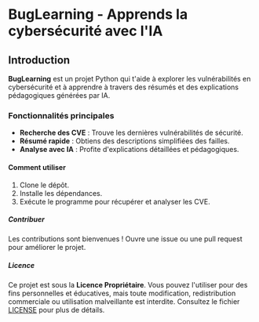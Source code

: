 # BugLearning - Apprends la cybersécurité avec l'IA

## Introduction

**BugLearning** est un projet Python qui t'aide à explorer les vulnérabilités en cybersécurité et à apprendre à travers des résumés et des explications pédagogiques générées par IA.

### Fonctionnalités principales

- **Recherche des CVE** : Trouve les dernières vulnérabilités de sécurité.
- **Résumé rapide** : Obtiens des descriptions simplifiées des failles.
- **Analyse avec IA** : Profite d'explications détaillées et pédagogiques.

#### Comment utiliser

1. Clone le dépôt.
2. Installe les dépendances.
3. Exécute le programme pour récupérer et analyser les CVE.

##### Contribuer

Les contributions sont bienvenues ! Ouvre une issue ou une pull request pour améliorer le projet.

##### Licence

Ce projet est sous la **Licence Propriétaire**. Vous pouvez l'utiliser pour des fins personnelles et éducatives, mais toute modification, redistribution commerciale ou utilisation malveillante est interdite. Consultez le fichier [LICENSE](./LICENSE) pour plus de détails.

